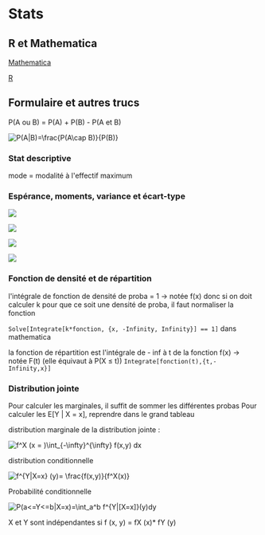 # Stats

## R et Mathematica

[Mathematica](https://whereislucas.github.io/stats/mathematica)

[R](https://whereislucas.github.io/stats/R)

## Formulaire et autres trucs

P(A ou B) = P(A) + P(B) - P(A et B) 

<img src="https://latex.codecogs.com/gif.latex?P(A|B)=\frac{P(A\cap&space;B)}{P(B)}" title="P(A|B)=\frac{P(A\cap B)}{P(B)}" />

### Stat descriptive

mode = modalité à l'effectif maximum

### Espérance, moments, variance et écart-type 

![](http://mathurl.com/yaubmbgt.png)

![](https://wikimedia.org/api/rest_v1/media/math/render/svg/c51e95b59c11e3e53d3b32a95b252d2dbe743c73)

![](http://mathurl.com/yapm3l3d.png)

![](http://mathurl.com/y77p524f.png)

### Fonction de densité et de répartition

l'intégrale de fonction de densité de proba = 1 -> notée f(x)
donc si on doit calculer k pour que ce soit une densité de proba, il faut normaliser la fonction

`Solve[Integrate[k*fonction, {x, -Infinity, Infinity}] == 1]` dans mathematica


la fonction de répartition est l'intégrale de - inf à t de la fonction f(x) -> notée F(t) (elle équivaut à P(X ≤ t))
`Integrate[fonction(t),{t,-Infinity,x}]` 

### Distribution jointe

Pour calculer les marginales, il suffit de sommer les différentes probas
Pour calculer les E[Y | X = x], reprendre dans le grand tableau

distribution marginale de la distribution jointe : 

<img src="https://latex.codecogs.com/gif.latex?f^X&space;(x&space;=&space;)\int_{-\infty}^{\infty}&space;f(x,y)&space;dx" title="f^X (x = )\int_{-\infty}^{\infty} f(x,y) dx" /> 

distribution conditionnelle

<img src="https://latex.codecogs.com/gif.latex?f^{Y|X=x}&space;(y)=&space;\frac{f(x,y)}{f^X(x)}" title="f^{Y|X=x} (y)= \frac{f(x,y)}{f^X(x)}" /> 

Probabilité conditionnelle 

<img src="https://latex.codecogs.com/gif.latex?P(a<=Y<=b|X=x)=\int_a^b&space;f^{Y|[X=x]}(y)dy" title="P(a<=Y<=b|X=x)=\int_a^b f^{Y|[X=x]}(y)dy" />

X et Y sont indépendantes si f (x, y) = fX (x)* fY (y)




